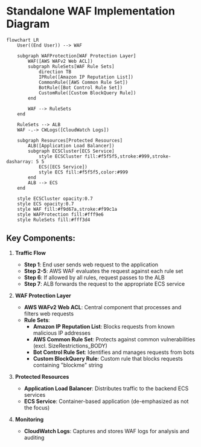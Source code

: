 # Standalone WAF Implementation Diagram

```mermaid
flowchart LR
    User((End User)) --> WAF
    
    subgraph WAFProtection[WAF Protection Layer]
        WAF([AWS WAFv2 Web ACL])
        subgraph RuleSets[WAF Rule Sets]
            direction TB
            IPRule([Amazon IP Reputation List])
            CommonRule([AWS Common Rule Set])
            BotRule([Bot Control Rule Set])
            CustomRule([Custom BlockQuery Rule])
        end
        
        WAF --> RuleSets
    end
    
    RuleSets --> ALB
    WAF -.-> CWLogs([CloudWatch Logs])
    
    subgraph Resources[Protected Resources]
        ALB([Application Load Balancer])
        subgraph ECSCluster[ECS Service]
            style ECSCluster fill:#f5f5f5,stroke:#999,stroke-dasharray: 5 5
            ECS([ECS Service])
            style ECS fill:#f5f5f5,color:#999
        end
        ALB --> ECS
    end
    
    style ECSCluster opacity:0.7
    style ECS opacity:0.7
    style WAF fill:#f9d67a,stroke:#f99c1a
    style WAFProtection fill:#fff9e6
    style RuleSets fill:#fff3d4
```

## Key Components:

1. **Traffic Flow**
   - **Step 1**: End user sends web request to the application
   - **Step 2-5**: AWS WAF evaluates the request against each rule set
   - **Step 6**: If allowed by all rules, request passes to the ALB
   - **Step 7**: ALB forwards the request to the appropriate ECS service

2. **WAF Protection Layer**
   - **AWS WAFv2 Web ACL**: Central component that processes and filters web requests
   - **Rule Sets**:
     - **Amazon IP Reputation List**: Blocks requests from known malicious IP addresses
     - **AWS Common Rule Set**: Protects against common vulnerabilities (excl. SizeRestrictions_BODY)
     - **Bot Control Rule Set**: Identifies and manages requests from bots
     - **Custom BlockQuery Rule**: Custom rule that blocks requests containing "blockme" string

3. **Protected Resources**
   - **Application Load Balancer**: Distributes traffic to the backend ECS services
   - **ECS Service**: Container-based application (de-emphasized as not the focus)

4. **Monitoring**
   - **CloudWatch Logs**: Captures and stores WAF logs for analysis and auditing
